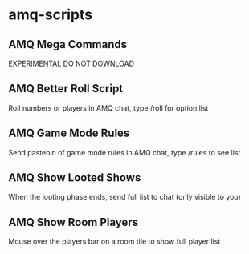 # amq-scripts

## AMQ Mega Commands
EXPERIMENTAL DO NOT DOWNLOAD

## AMQ Better Roll Script
Roll numbers or players in AMQ chat, type /roll for option list

## AMQ Game Mode Rules
Send pastebin of game mode rules in AMQ chat, type /rules to see list

## AMQ Show Looted Shows
When the looting phase ends, send full list to chat (only visible to you)

## AMQ Show Room Players
Mouse over the players bar on a room tile to show full player list